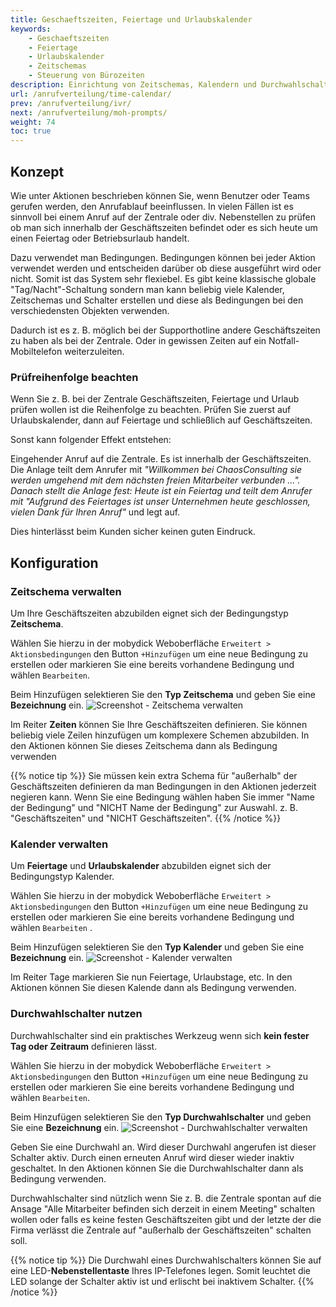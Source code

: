 ```yaml
---
title: Geschaeftszeiten, Feiertage und Urlaubskalender
keywords:
    - Geschaeftszeiten
    - Feiertage
    - Urlaubskalender
    - Zeitschemas
    - Steuerung von Bürozeiten
description: Einrichtung von Zeitschemas, Kalendern und Durchwahlschaltern zur Steuerung von Geschäftszeiten, Feiertagen und Betriebsurlaub.
url: /anrufverteilung/time-calendar/
prev: /anrufverteilung/ivr/
next: /anrufverteilung/moh-prompts/
weight: 74
toc: true
---
```


## Konzept

Wie unter Aktionen beschrieben können Sie, wenn Benutzer oder Teams gerufen werden, den Anrufablauf beeinflussen. In vielen Fällen ist es sinnvoll bei einem Anruf auf der Zentrale oder div. Nebenstellen zu prüfen ob man sich innerhalb der Geschäftszeiten befindet oder es sich heute um einen Feiertag oder Betriebsurlaub handelt.

Dazu verwendet man Bedingungen. Bedingungen können bei jeder Aktion verwendet werden und entscheiden darüber ob diese ausgeführt wird oder nicht. Somit ist das System sehr flexiebel. Es gibt keine klassische globale "Tag/Nacht"-Schaltung sondern man kann beliebig viele Kalender, Zeitschemas und Schalter erstellen und diese als Bedingungen bei den verschiedensten Objekten verwenden.

Dadurch ist es z. B. möglich bei der Supporthotline andere Geschäftszeiten zu haben als bei der Zentrale. Oder in gewissen Zeiten auf ein Notfall-Mobiltelefon weiterzuleiten.

### Prüfreihenfolge beachten

Wenn Sie z. B. bei der Zentrale Geschäftszeiten, Feiertage und Urlaub prüfen wollen ist die Reihenfolge zu beachten. Prüfen Sie zuerst auf Urlaubskalender, dann auf Feiertage und schließlich auf Geschäftszeiten.

Sonst kann folgender Effekt entstehen:

Eingehender Anruf auf die Zentrale. Es ist innerhalb der Geschäftszeiten. Die Anlage teilt dem Anrufer mit *"Willkommen bei ChaosConsulting sie werden umgehend mit dem nächsten freien Mitarbeiter verbunden ...". Danach stellt die Anlage fest: Heute ist ein Feiertag und teilt dem Anrufer mit "Aufgrund des Feiertages ist unser Unternehmen heute geschlossen, vielen Dank für Ihren Anruf"* und legt auf.

Dies hinterlässt beim Kunden sicher keinen guten Eindruck.

## Konfiguration
### Zeitschema verwalten

Um Ihre Geschäftszeiten abzubilden eignet sich der Bedingungstyp **Zeitschema**.

Wählen Sie hierzu in der mobydick Weboberfläche `Erweitert > Aktionsbedingungen` den Button `+Hinzufügen`  um eine neue Bedingung zu erstellen oder markieren Sie eine bereits vorhandene Bedingung und wählen `Bearbeiten`.

Beim Hinzufügen selektieren Sie den **Typ Zeitschema** und geben Sie eine **Bezeichnung** ein.
![Screenshot - Zeitschema verwalten](../../images/zeiten_verwalten.png?width=90% "Zeitschema verwalten für Anrufverteilung")

Im Reiter **Zeiten** können Sie Ihre Geschäftszeiten definieren. Sie können beliebig viele Zeilen hinzufügen um komplexere Schemen abzubilden. In den Aktionen können Sie dieses Zeitschema dann als Bedingung verwenden

{{% notice tip %}}
Sie müssen kein extra Schema für "außerhalb" der Geschäftszeiten definieren da man Bedingungen in den Aktionen jederzeit negieren kann. Wenn Sie eine Bedingung wählen haben Sie immer "Name der Bedingung" und "NICHT Name der Bedingung" zur Auswahl. z. B. "Geschäftszeiten" und "NICHT Geschäftszeiten".
{{% /notice %}}

### Kalender verwalten

Um **Feiertage** und **Urlaubskalender** abzubilden eignet sich der Bedingungstyp Kalender.

Wählen Sie hierzu in der mobydick Weboberfläche `Erweitert > Aktionsbedingungen` den Button `+Hinzufügen`  um eine neue Bedingung zu erstellen oder markieren Sie eine bereits vorhandene Bedingung und wählen `Bearbeiten` .

Beim Hinzufügen selektieren Sie den **Typ Kalender** und geben Sie eine **Bezeichnung** ein.
![Screenshot - Kalender verwalten](../../images/kalender_verwalten.png?width=90% "Kalender verwalten für Anrufverteilung")

Im Reiter Tage markieren Sie nun Feiertage, Urlaubstage, etc.  In den Aktionen können Sie diesen Kalende dann als Bedingung verwenden.

### Durchwahlschalter nutzen

Durchwahlschalter sind ein praktisches Werkzeug wenn sich **kein fester Tag oder Zeitraum** definieren lässt.

Wählen Sie hierzu in der mobydick Weboberfläche `Erweitert > Aktionsbedingungen` den Button `+Hinzufügen` um eine neue Bedingung zu erstellen oder markieren Sie eine bereits vorhandene Bedingung und wählen `Bearbeiten`.

Beim Hinzufügen selektieren Sie den **Typ Durchwahlschalter** und geben Sie eine **Bezeichnung** ein.
![Screenshot - Durchwahlschalter verwalten](../../images/durchwahlschalter_verwalten.png?width=90% "Durchwahlschalter nutzen für Anrufverteilung")

Geben Sie eine Durchwahl an. Wird dieser Durchwahl angerufen ist dieser Schalter aktiv. Durch einen erneuten Anruf wird dieser wieder inaktiv geschaltet.  In den Aktionen können Sie die Durchwahlschalter dann als Bedingung verwenden.

Durchwahlschalter sind nützlich wenn Sie z. B. die Zentrale spontan auf die Ansage "Alle Mitarbeiter befinden sich derzeit in einem Meeting" schalten wollen oder falls es keine festen Geschäftszeiten gibt und der letzte der die Firma verlässt die Zentrale auf "außerhalb der Geschäftszeiten" schalten soll.

{{% notice tip %}}
Die Durchwahl eines Durchwahlschalters können Sie auf eine LED-**Nebenstellentaste** Ihres IP-Telefones legen. Somit leuchtet die LED solange der Schalter aktiv ist und erlischt bei inaktivem Schalter.
{{% /notice %}}
